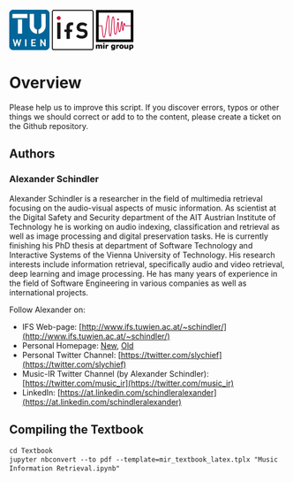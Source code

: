 ![TUWien Logo](./Textbook/img/TU_signet09_small.png)
![TUWien Logo](./Textbook/img/ifs_logo_new.gif)
![TUWien Logo](./Textbook/img/mir_logo3.jpg)

# Overview

Please help us to improve this script. If you discover errors, typos or other things we should correct or add to to the content, please create a ticket on the Github repository.

## Authors

### Alexander Schindler

Alexander Schindler is a researcher in the field of multimedia retrieval focusing on the audio-visual aspects of music information. As scientist at the Digital Safety and Security department of the AIT Austrian Institute of Technology he is working on audio indexing, classification and retrieval as well as image processing and digital preservation tasks. He is currently finishing his PhD thesis at department of Software Technology and Interactive Systems of the Vienna University of Technology. His research interests include information retrieval, specifically audio and video retrieval, deep learning and image processing. He has many years of experience in the field of Software Engineering in various companies as well as international projects.

Follow Alexander on:

* IFS Web-page: [http://www.ifs.tuwien.ac.at/~schindler/](http://www.ifs.tuwien.ac.at/~schindler/)
* Personal Homepage: [New](http://wwwnew.schindler.eu.com/), [Old](http://www.slychief.com/)
* Personal Twitter Channel: [https://twitter.com/slychief](https://twitter.com/slychief)
* Music-IR Twitter Channel (by Alexander Schindler): [https://twitter.com/music_ir](https://twitter.com/music_ir)
* LinkedIn: [https://at.linkedin.com/schindleralexander](https://at.linkedin.com/schindleralexander)


## Compiling the Textbook

	cd Textbook
	jupyter nbconvert --to pdf --template=mir_textbook_latex.tplx "Music Information Retrieval.ipynb"
